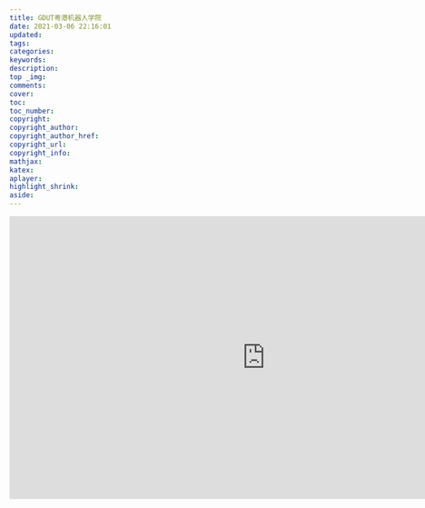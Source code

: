 ```yaml
---
title: GDUT粤港机器人学院
date: 2021-03-06 22:16:01
updated:
tags:
categories:
keywords:
description:
top _img:
comments:
cover:
toc:
toc_number:
copyright:
copyright_author:
copyright_author_href:
copyright_url:
copyright_info:
mathjax:
katex:
aplayer:
highlight_shrink:
aside:
---
```

<iframe height=498 width=900 src='https://player.youku.com/embed/XMjg0MjQxMjQ3Mg==' frameborder=0 'allowfullscreen'></iframe>